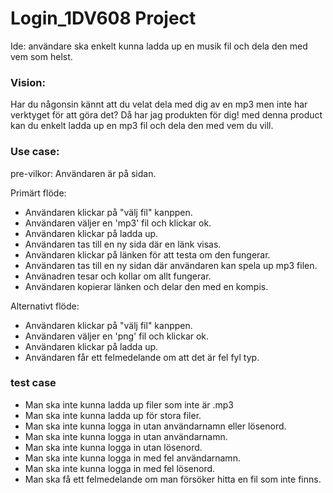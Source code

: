 # Login_1DV608 Project

Ide: användare ska enkelt kunna ladda up en musik fil och dela den med vem som helst.

### Vision:
Har du någonsin kännt att du velat dela med dig av en mp3 men inte har verktyget för att göra det?
Då har jag produkten för dig! med denna product kan du enkelt ladda up en mp3 fil och dela den med vem du vill.

### Use case:

pre-vilkor:
Användaren är på sidan.

Primärt flöde:
- Användaren klickar på "välj fil" kanppen.
- Användaren väljer en 'mp3' fil och klickar ok.
- Användaren klickar på ladda up.
- Användaren tas till en ny sida där en länk visas.
- Användaren klickar på länken för att testa om den fungerar.
- Användaren tas till en ny sidan där användaren kan spela up mp3 filen.
- Använadren tesar och kollar om allt fungerar.
- Användaren kopierar länken och delar den med en kompis.

Alternativt flöde:
- Användaren klickar på "välj fil" kanppen.
- Användaren väljer en 'png' fil och klickar ok.
- Användaren klickar på ladda up.
- Användaren får ett felmedelande om att det är fel fyl typ.

### test case
- Man ska inte kunna ladda up filer som inte är .mp3
- Man ska inte kunna ladda up för stora filer.
- Man ska inte kunna logga in utan användarnamn eller lösenord.
- Man ska inte kunna logga in utan användarnamn.
- Man ska inte kunna logga in utan lösenord.
- Man ska inte kunna logga in med fel användarnamn.
- Man ska inte kunna logga in med fel lösenord.
- Man ska få ett felmedelande om man försöker hitta en fil som inte finns.
